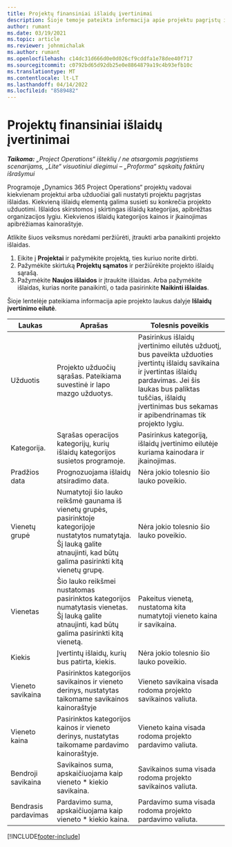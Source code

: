 ```yaml
---
title: Projektų finansiniai išlaidų įvertinimai
description: Šioje temoje pateikta informacija apie projektu pagrįstų išlaidų nustatymą arba vertinimą.
author: rumant
ms.date: 03/19/2021
ms.topic: article
ms.reviewer: johnmichalak
ms.author: rumant
ms.openlocfilehash: c14dc31d666d0e0d026cf9cddfa1e78dee40f717
ms.sourcegitcommit: c0792bd65d92db25e0e8864879a19c4b93efb10c
ms.translationtype: MT
ms.contentlocale: lt-LT
ms.lasthandoff: 04/14/2022
ms.locfileid: "8589482"
---
```

# <a name="financial-estimates-for-expenses-on-projects"></a>Projektų finansiniai išlaidų įvertinimai
_**Taikoma:** „Project Operations“ išteklių / ne atsargomis pagrįstiems scenarijams, „Lite“ visuotiniui diegimui – „Proforma“ sąskaitų faktūrų išrašymui_

Programoje „Dynamics 365 Project Operations“ projektų vadovai kiekvienam projektui arba užduočiai gali nustatyti projektu pagrįstas išlaidas. Kiekvieną išlaidų elementą galima susieti su konkrečia projekto užduotimi. Išlaidos skirstomos į skirtingas išlaidų kategorijas, apibrėžtas organizacijos lygiu. Kiekvienos išlaidų kategorijos kainos ir įkainojimas apibrėžiamas kainoraštyje. 

Atlikite šiuos veiksmus norėdami peržiūrėti, įtraukti arba panaikinti projekto išlaidas.

1. Eikite į **Projektai** ir pažymėkite projektą, ties kuriuo norite dirbti.
2. Pažymėkite skirtuką **Projektų sąmatos** ir peržiūrėkite projekto išlaidų sąrašą.
3. Pažymėkite **Naujos išlaidos** ir įtraukite išlaidas. Arba pažymėkite išlaidas, kurias norite panaikinti, o tada pasirinkite **Naikinti išlaidas**.

Šioje lentelėje pateikiama informacija apie projekto laukus dalyje **Išlaidų įvertinimo eilutė**. 

| **Laukas** | **Aprašas** | **Tolesnis poveikis** |
| --- | --- | --- |
| Užduotis | Projekto užduočių sąrašas. Pateikiama suvestinė ir lapo mazgo užduotys. | Pasirinkus išlaidų įvertinimo eilutės užduotį, bus paveikta užduoties įvertintų išlaidų savikaina ir įvertintas išlaidų pardavimas. Jei šis laukas bus paliktas tuščias, išlaidų įvertinimas bus sekamas ir apibendrinamas tik projekto lygiu. |
| Kategorija. | Sąrašas operacijos kategorijų, kurių išlaidų kategorijos susietos programoje. | Pasirinkus kategoriją, išlaidų įvertinimo eilutėje kuriama kainodara ir įkainojimas. |
| Pradžios data | Prognozuojama išlaidų atsiradimo data. | Nėra jokio tolesnio šio lauko poveikio. |
| Vienetų grupė | Numatytoji šio lauko reikšmė gaunama iš vienetų grupės, pasirinktoje kategorijoje nustatytos numatytąja. Šį lauką galite atnaujinti, kad būtų galima pasirinkti kitą vienetų grupę. | Nėra jokio tolesnio šio lauko poveikio. |
| Vienetas | Šio lauko reikšmei nustatomas pasirinktos kategorijos numatytasis vienetas. Šį lauką galite atnaujinti, kad būtų galima pasirinkti kitą vienetą. | Pakeitus vienetą, nustatoma kita numatytoji vieneto kaina ir savikaina. |
| Kiekis | Įvertintų išlaidų, kurių bus patirta, kiekis. | Nėra jokio tolesnio šio lauko poveikio. |
| Vieneto savikaina | Pasirinktos kategorijos savikainos ir vieneto derinys, nustatytas taikomame savikainos kainoraštyje | Vieneto savikaina visada rodoma projekto savikainos valiuta. |
| Vieneto kaina | Pasirinktos kategorijos kainos ir vieneto derinys, nustatytas taikomame pardavimo kainoraštyje. | Vieneto kaina visada rodoma projekto pardavimo valiuta. |
| Bendroji savikaina | Savikainos suma, apskaičiuojama kaip vieneto \* kiekio savikaina.| Savikainos suma visada rodoma projekto savikainos valiuta. |
| Bendrasis pardavimas | Pardavimo suma, apskaičiuojama kaip vieneto \* kiekio kaina. | Pardavimo suma visada rodoma projekto pardavimo valiuta. |


[!INCLUDE[footer-include](../includes/footer-banner.md)]
